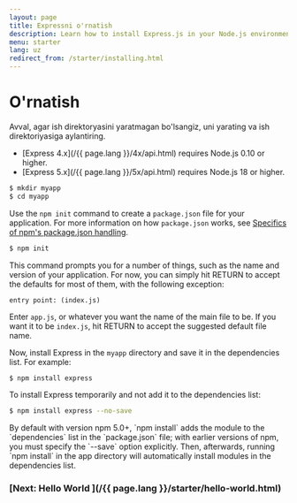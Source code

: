 ```yaml
---
layout: page
title: Expressni o'rnatish
description: Learn how to install Express.js in your Node.js environment, including setting up your project directory and managing dependencies with npm.
menu: starter
lang: uz
redirect_from: /starter/installing.html
---
```


# O'rnatish

Avval, agar ish direktoryasini yaratmagan bo'lsangiz, uni yarating va ish direktoriyasiga aylantiring.

- [Express 4.x](/{{ page.lang }}/4x/api.html) requires Node.js 0.10 or higher.
- [Express 5.x](/{{ page.lang }}/5x/api.html) requires Node.js 18 or higher.

```bash
$ mkdir myapp
$ cd myapp
```

Use the `npm init` command to create a `package.json` file for your application.
For more information on how `package.json` works, see [Specifics of npm's package.json handling](https://docs.npmjs.com/files/package.json).

```bash
$ npm init
```

This command prompts you for a number of things, such as the name and version of your application.
For now, you can simply hit RETURN to accept the defaults for most of them, with the following exception:

```
entry point: (index.js)
```

Enter `app.js`, or whatever you want the name of the main file to be. If you want it to be `index.js`, hit RETURN to accept the suggested default file name.

Now, install Express in the `myapp` directory and save it in the dependencies list. For example:

```bash
$ npm install express
```

To install Express temporarily and not add it to the dependencies list:

```bash
$ npm install express --no-save
```

<div class="doc-box doc-info" markdown="1">
By default with version npm 5.0+, `npm install` adds the module to the `dependencies` list in the `package.json` file; with earlier versions of npm, you must specify the `--save` option explicitly. Then, afterwards, running `npm install` in the app directory will automatically install modules in the dependencies list.
</div>

### [Next: Hello World ](/{{ page.lang }}/starter/hello-world.html)

